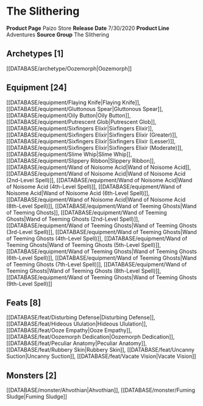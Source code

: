 ﻿---
id: '41'
name: The Slithering
rarity: Common
type: Source

---
# The Slithering

**Product Page** Paizo Store
**Release Date** 7/30/2020
**Product Line** Adventures
**Source Group** The Slithering

## Archetypes [1]

[[DATABASE/archetype/Oozemorph|Oozemorph]]

## Equipment [24]

[[DATABASE/equipment/Flaying Knife|Flaying Knife]], [[DATABASE/equipment/Gluttonous Spear|Gluttonous Spear]], [[DATABASE/equipment/Oily Button|Oily Button]], [[DATABASE/equipment/Putrescent Glob|Putrescent Glob]], [[DATABASE/equipment/Sixfingers Elixir|Sixfingers Elixir]], [[DATABASE/equipment/Sixfingers Elixir|Sixfingers Elixir (Greater)]], [[DATABASE/equipment/Sixfingers Elixir|Sixfingers Elixir (Lesser)]], [[DATABASE/equipment/Sixfingers Elixir|Sixfingers Elixir (Moderate)]], [[DATABASE/equipment/Slime Whip|Slime Whip]], [[DATABASE/equipment/Slippery Ribbon|Slippery Ribbon]], [[DATABASE/equipment/Wand of Noisome Acid|Wand of Noisome Acid]], [[DATABASE/equipment/Wand of Noisome Acid|Wand of Noisome Acid (2nd-Level Spell)]], [[DATABASE/equipment/Wand of Noisome Acid|Wand of Noisome Acid (4th-Level Spell)]], [[DATABASE/equipment/Wand of Noisome Acid|Wand of Noisome Acid (6th-Level Spell)]], [[DATABASE/equipment/Wand of Noisome Acid|Wand of Noisome Acid (8th-Level Spell)]], [[DATABASE/equipment/Wand of Teeming Ghosts|Wand of Teeming Ghosts]], [[DATABASE/equipment/Wand of Teeming Ghosts|Wand of Teeming Ghosts (2nd-Level Spell)]], [[DATABASE/equipment/Wand of Teeming Ghosts|Wand of Teeming Ghosts (3rd-Level Spell)]], [[DATABASE/equipment/Wand of Teeming Ghosts|Wand of Teeming Ghosts (4th-Level Spell)]], [[DATABASE/equipment/Wand of Teeming Ghosts|Wand of Teeming Ghosts (5th-Level Spell)]], [[DATABASE/equipment/Wand of Teeming Ghosts|Wand of Teeming Ghosts (6th-Level Spell)]], [[DATABASE/equipment/Wand of Teeming Ghosts|Wand of Teeming Ghosts (7th-Level Spell)]], [[DATABASE/equipment/Wand of Teeming Ghosts|Wand of Teeming Ghosts (8th-Level Spell)]], [[DATABASE/equipment/Wand of Teeming Ghosts|Wand of Teeming Ghosts (9th-Level Spell)]]

## Feats [8]

[[DATABASE/feat/Disturbing Defense|Disturbing Defense]], [[DATABASE/feat/Hideous Ululation|Hideous Ululation]], [[DATABASE/feat/Ooze Empathy|Ooze Empathy]], [[DATABASE/feat/Oozemorph Dedication|Oozemorph Dedication]], [[DATABASE/feat/Peculiar Anatomy|Peculiar Anatomy]], [[DATABASE/feat/Rubbery Skin|Rubbery Skin]], [[DATABASE/feat/Uncanny Suction|Uncanny Suction]], [[DATABASE/feat/Vacate Vision|Vacate Vision]]

## Monsters [2]

[[DATABASE/monster/Ahvothian|Ahvothian]], [[DATABASE/monster/Fuming Sludge|Fuming Sludge]]